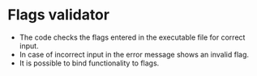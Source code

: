 # Flags validator  

- The code checks the flags entered in the executable file for correct input.
- In case of incorrect input in the error message shows an invalid flag.
- It is possible to bind functionality to flags.
